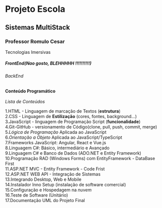 
<h1> Projeto Escola </h1>
  <h2> Sistemas MultiStack </h2>
    <h3> Professor Romulo Cesar </h3
      <h4> Tecnologias Imersivas </h4>
        <h5> FrontEnd(Nao gosto, BLEHHHHH !!!!!!!!!!) </h5>
          <h6> BackEnd </h6>
          
**Conteúdo Programático**<br>      
*Lista de Conteúdos*

1.HTML - Linguagem de marcação de Textos (**estrutura**)<br>
2.CSS - Linguagem de **Estilização** (cores, fontes, background...)<br>
3.JavaScript - linguagem de Programação Script (**funcionalidade**)<br>
4.Git-GitHub - versionamento de Código(clone, pull, push, commit, merge)<br>
5.*Lógica de Programação* Aplicada ao JavaScript<br>
6.*Orientação a Objeto* Aplicada ao JavaScript/TypeScript<br>
7.Frameworks JavaScript: Angular, React e Vue.js<br>
8.Linguagem C#: Básico, intermediário e Avançado<br>
9.Linguagem C# e Banco de Dados (ADO.NET e Entity Framework)<br>
10.Programação RAD (Windows Forms) com EntityFramework - DataBase First<br>
11.ASP.NET MVC - Entity Framework - Code Frist<br>
12.ASP.NET WEB API - Integração de Sistemas<br>
13.Integrando Desktop, Web e Mobile<br>
14.Instalador Inno Setup (instalação de software comercial)<br>
15.Configuração e Hospedagem na *nuvem*<br>
16.Teste de Software (Unitário)<br>
17.Documentação UML do Projeto Final<br>
